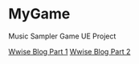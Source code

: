 # MyGame
Music Sampler Game UE Project

[Wwise Blog Part 1](https://blog.audiokinetic.com/zh/ideas-of-ue4-blueprint-and-wwise-integration-part-1/)
[Wwise Blog Part 2](https://blog.audiokinetic.com/zh/ideas-of-ue4-blueprint-and-wwise-integration-part2/)

